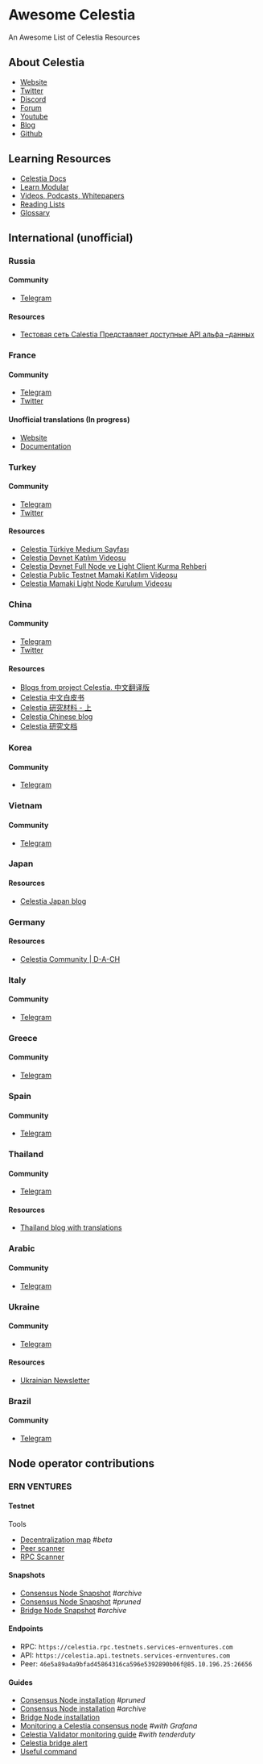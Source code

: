 # Awesome Celestia
An Awesome List of Celestia Resources

## About Celestia
* [Website](https://celestia.org/)
* [Twitter](https://twitter.com/CelestiaOrg)
* [Discord](https://discord.com/invite/je7UVpDuDu)
* [Forum](https://forum.celestia.org/)
* [Youtube](https://www.youtube.com/channel/UCLlvAEzXBFZ-P3zS6BF2Bjg)
* [Blog](https://blog.celestia.org/)
* [Github](https://github.com/celestiaorg)

## Learning Resources
* [Celestia Docs](https://docs.celestia.org)
* [Learn Modular](https://celestia.org/learn/)
* [Videos, Podcasts, Whitepapers](https://celestia.org/resources/)
* [Reading Lists](https://celestia.org/resources/reading-list/)
* [Glossary](https://celestia.org/glossary/)

## International (unofficial)
### Russia
#### Community
* [Telegram](https://t.me/celestiaru)
#### Resources
* [Тестовая сеть Calestia Представляет доступные API альфа –данных](https://medium.com/@savelenns/%D1%82%D0%B5%D1%81%D1%82%D0%BE%D0%B2%D0%B0%D1%8F-%D1%81%D0%B5%D1%82%D1%8C-calestia-%D0%BF%D1%80%D0%B5%D0%B4%D1%81%D1%82%D0%B0%D0%B2%D0%BB%D1%8F%D0%B5%D1%82-%D0%B4%D0%BE%D1%81%D1%82%D1%83%D0%BF%D0%BD%D1%8B%D0%B5-api-%D0%B0%D0%BB%D1%8C%D1%84%D0%B0-%D0%B4%D0%B0%D0%BD%D0%BD%D1%8B%D1%85-372f99f581fd)

### France
#### Community
* [Telegram](https://t.me/celestia_fra)
* [Twitter](https://twitter.com/celestia_fra)
#### Unofficial translations (In progress)
* [Website](https://github.com/Gunter038/celestia.org-French.git)
* [Documentation](https://github.com/Gunter038/docs-French.git)

### Turkey
#### Community
* [Telegram](https://t.me/celestiaturkey)
* [Twitter](https://twitter.com/celestiaturkiye)
#### Resources
* [Celestia Türkiye Medium Sayfası](https://medium.com/@celestiaturkiye)
* [Celestia Devnet Katılım Videosu](https://www.youtube.com/watch?v=dFoE9wwbLzs)
* [Celestia Devnet Full Node ve Light Client Kurma Rehberi](https://www.youtube.com/watch?v=C2f6KhNJ0pc&t=2s)
* [Celestia Public Testnet Mamaki Katılım Videosu](https://www.youtube.com/watch?v=VH9Ar6phK00)
* [Celestia Mamaki Light Node Kurulum Videosu](https://www.youtube.com/watch?v=LQqGYLCL7So)

### China
#### Community
* [Telegram](https://t.me/CelestiaCommunityCN)
* [Twitter](https://twitter.com/CelestiaChinese)
#### Resources
* [Blogs from project Celestia. 中文翻译版](https://mahogany-pig-5dd.notion.site/Celestia-Navigate-CN-00b137062a784b9d98bd96938a221a1a)
* [Celestia 中文白皮书](https://yi-cheng.notion.site/LazyLedger-A-Distributed-Data-Availability-Ledger-With-Client-Side-Smart-Contracts-7f17b58da66d41608b603fdde05d0a9e)
* [Celestia 研究材料 - 上](https://l0o54m125p.feishu.cn/docs/doccnFKBkHmYv1rBoa467caDqvM#)
* [Celestia Chinese blog](https://celestiachinese.substack.com/)
* [Celestia 研究文档](https://www.notion.so/Celestia-d1503d064808414c87fd2eccc4da2d94)

### Korea
#### Community
* [Telegram](https://t.me/celestiakorea)

### Vietnam
#### Community
* [Telegram](https://t.me/celestia_vn)

### Japan
#### Resources
* [Celestia Japan blog](https://medium.com/@celestia.japan)

### Germany
#### Resources
* [Celestia Community | D-A-CH](https://medium.com/@celestia.dach)

### Italy 
#### Community
* [Telegram](https://t.me/Celestia_ITA)

### Greece
#### Community
* [Telegram](https://t.me/CelestiaGreece)

### Spain
#### Community
* [Telegram](https://t.me/Celestia_Spanish)

### Thailand
#### Community
* [Telegram](https://t.me/celestiathailand)
#### Resources
* [Thailand blog with translations](https://medium.com/celestia-thailand)

### Arabic
#### Community
* [Telegram](https://t.me/CelestiaArabic)

### Ukraine 
#### Community
* [Telegram](https://t.me/celestiaua)
#### Resources
* [Ukrainian Newsletter](https://teletype.in/@celestiaua)

### Brazil
#### Community
* [Telegram](https://t.me/CelestiaBrazil)

## Node operator contributions
### ERN VENTURES
#### Testnet
Tools
* [Decentralization map](https://ernventures.com/celestia/testnet/map) #_beta_
* [Peer scanner](https://docs.services-ernventures.com/testnets/celestia/api-snapshot-addrbook) 
* [RPC Scanner](https://docs.services-ernventures.com/testnets/celestia/rpc-scanner)
#### Snapshots
* [Consensus Node Snapshot](https://docs.services-ernventures.com/testnets/celestia/api-snapshot-addrbook#for-full-node) #_archive_
* [Consensus Node Snapshot](https://docs.services-ernventures.com/testnets/celestia/api-snapshot-addrbook#snapshot-1) #_pruned_
* [Bridge Node Snapshot](https://docs.services-ernventures.com/testnets/celestia/api-snapshot-addrbook#for-bridge-node) #_archive_
#### Endpoints
* RPC: `https://celestia.rpc.testnets.services-ernventures.com`
* API: `https://celestia.api.testnets.services-ernventures.com` 
* Peer: `46e5a89a4a9bfad45864316ca596e5392890b06f@85.10.196.25:26656`
#### Guides
* [Consensus Node installation](https://docs.services-ernventures.com/testnets/celestia/install) #_pruned_
* [Consensus Node installation](https://docs.services-ernventures.com/testnets/celestia/install/full-node) #_archive_
* [Bridge Node installation](https://docs.services-ernventures.com/testnets/celestia/install/bridge-node)
* [Monitoring a Celestia consensus node](https://docs.services-ernventures.com/testnets/celestia/monitoring-a-celestia-consensus-node) #_with Grafana_
* [Celestia Validator monitoring guide](https://docs.services-ernventures.com/testnets/celestia/celestia-validator-monitoring-guide-with-tenderduty) #_with tenderduty_
* [Celestia bridge alert](https://docs.services-ernventures.com/testnets/celestia/celestia-bridge-alert)
* [Useful command](https://docs.services-ernventures.com/testnets/celestia/useful-commands) 
